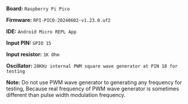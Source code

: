 **Board:** `Raspberry Pi Pico`

**Firmware:** `RPI-PICO-20240602-v1.23.0.uf2`

**IDE:** `Android Micro REPL App`

**Input PIN:** `GPIO 15`

**Input resistor:** `1K Ohm`

**Oscillator:** `28KHz internal PWM square wave generator at PIN 18 for testing`

**Note:** Do not use PWM wave generator to generating any frequency for testing, Because real frequency of PWM wave generator is sometimes different than pulse width modulation frequency.
